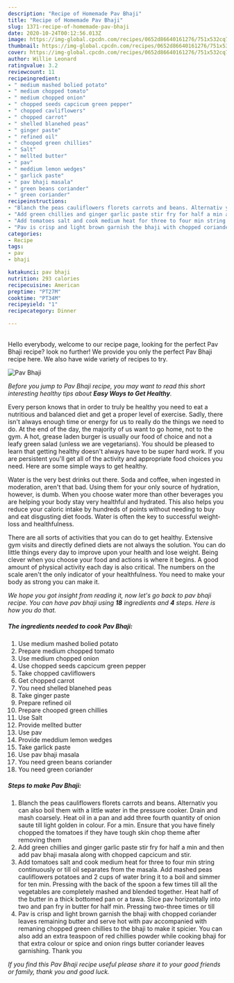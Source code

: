 ```yaml
---
description: "Recipe of Homemade Pav Bhaji"
title: "Recipe of Homemade Pav Bhaji"
slug: 1371-recipe-of-homemade-pav-bhaji
date: 2020-10-24T00:12:56.013Z
image: https://img-global.cpcdn.com/recipes/0652d86640161276/751x532cq70/pav-bhaji-recipe-main-photo.jpg
thumbnail: https://img-global.cpcdn.com/recipes/0652d86640161276/751x532cq70/pav-bhaji-recipe-main-photo.jpg
cover: https://img-global.cpcdn.com/recipes/0652d86640161276/751x532cq70/pav-bhaji-recipe-main-photo.jpg
author: Willie Leonard
ratingvalue: 3.2
reviewcount: 11
recipeingredient:
- " medium mashed bolied potato"
- " medium chopped tomato"
- " medium chopped onion"
- " chopped seeds capcicum green pepper"
- " chopped cavliflowers"
- " chopped carrot"
- " shelled blanehed peas"
- " ginger paste"
- " refined oil"
- " chooped green chillies"
- " Salt"
- " mellted butter"
- " pav"
- " meddium lemon wedges"
- " garlick paste"
- " pav bhaji masala"
- " green beans coriander"
- " green coriander"
recipeinstructions:
- "Blanch the peas cauliflowers florets carrots and beans. Alternativ you can also boil them with a little water in the pressure cooker. Drain and mash coarsely. Heat oil in a pan and add three fourth quantity of onion saute till light golden in colour. For a min. Ensure that you have finely chopped the tomatoes if they have tough skin chop theme after removing them"
- "Add green chillies and ginger garlic paste stir fry for half a min and then add pav bhaji masala along with chopped capcicum and stir."
- "Add tomatoes salt and cook medium heat for three to four min string continuously or till oil separates from the masala. Add mashed peas cauliflowers potatoes and 2 cups of water bring it to a boil and simmer for ten min. Pressing with the back of the spoon a few times till all the vegetables are completely mashed and blended together. Heat half of the butter in a thick bottomed pan or a tawa. Slice pav horizontally into two and pan fry in butter for half min. Pressing two-three times or till"
- "Pav is crisp and light brown garnish the bhaji with chopped coriander leaves remaining butter and serve hot with pav accompanied with remaning chopped green chillies to the bhaji to make it spicier. You can also add an extra teaspoon of red chillies powder while cooking bhaji for that extra colour or spice and onion rings butter coriander leaves garnishing. Thank you"
categories:
- Recipe
tags:
- pav
- bhaji

katakunci: pav bhaji 
nutrition: 293 calories
recipecuisine: American
preptime: "PT27M"
cooktime: "PT34M"
recipeyield: "1"
recipecategory: Dinner

---
```

<br>
Hello everybody, welcome to our recipe page, looking for the perfect Pav Bhaji recipe? look no further! We provide you only the perfect Pav Bhaji recipe here. We also have wide variety of recipes to try.
<br>


![Pav Bhaji](https://img-global.cpcdn.com/recipes/0652d86640161276/751x532cq70/pav-bhaji-recipe-main-photo.jpg)

<i>Before you jump to Pav Bhaji recipe, you may want to read this short interesting healthy tips about <strong>Easy Ways to Get Healthy</strong>.</i>

Every person knows that in order to truly be healthy you need to eat a nutritious and balanced diet and get a proper level of exercise. Sadly, there isn't always enough time or energy for us to really do the things we need to do. At the end of the day, the majority of us want to go home, not to the gym. A hot, grease laden burger is usually our food of choice and not a leafy green salad (unless we are vegetarians). You should be pleased to learn that getting healthy doesn't always have to be super hard work. If you are persistent you'll get all of the activity and appropriate food choices you need. Here are some simple ways to get healthy.

Water is the very best drinks out there. Soda and coffee, when ingested in moderation, aren't that bad. Using them for your only source of hydration, however, is dumb. When you choose water more than other beverages you are helping your body stay very healthful and hydrated. This also helps you reduce your caloric intake by hundreds of points without needing to buy and eat disgusting diet foods. Water is often the key to successful weight-loss and healthfulness.

There are all sorts of activities that you can do to get healthy. Extensive gym visits and directly defined diets are not always the solution. You can do little things every day to improve upon your health and lose weight. Being clever when you choose your food and actions is where it begins. A good amount of physical activity each day is also critical. The numbers on the scale aren't the only indicator of your healthfulness. You need to make your body as strong you can make it. 


<i>We hope you got insight from reading it, now let's go back to pav bhaji recipe. You can have pav bhaji using <strong>18</strong> ingredients and <strong>4</strong> steps. Here is how you do that.
</i>

##### The ingredients needed to cook Pav Bhaji:

1. Use  medium mashed bolied potato
1. Prepare  medium chopped tomato
1. Use  medium chopped onion
1. Use  chopped seeds capcicum green pepper
1. Take  chopped cavliflowers
1. Get  chopped carrot
1. You need  shelled blanehed peas
1. Take  ginger paste
1. Prepare  refined oil
1. Prepare  chooped green chillies
1. Use  Salt
1. Provide  mellted butter
1. Use  pav
1. Provide  meddium lemon wedges
1. Take  garlick paste
1. Use  pav bhaji masala
1. You need  green beans coriander
1. You need  green coriander


##### Steps to make Pav Bhaji:

1. Blanch the peas cauliflowers florets carrots and beans. Alternativ you can also boil them with a little water in the pressure cooker. Drain and mash coarsely. Heat oil in a pan and add three fourth quantity of onion saute till light golden in colour. For a min. Ensure that you have finely chopped the tomatoes if they have tough skin chop theme after removing them
1. Add green chillies and ginger garlic paste stir fry for half a min and then add pav bhaji masala along with chopped capcicum and stir.
1. Add tomatoes salt and cook medium heat for three to four min string continuously or till oil separates from the masala. Add mashed peas cauliflowers potatoes and 2 cups of water bring it to a boil and simmer for ten min. Pressing with the back of the spoon a few times till all the vegetables are completely mashed and blended together. Heat half of the butter in a thick bottomed pan or a tawa. Slice pav horizontally into two and pan fry in butter for half min. Pressing two-three times or till
1. Pav is crisp and light brown garnish the bhaji with chopped coriander leaves remaining butter and serve hot with pav accompanied with remaning chopped green chillies to the bhaji to make it spicier. You can also add an extra teaspoon of red chillies powder while cooking bhaji for that extra colour or spice and onion rings butter coriander leaves garnishing. Thank you


<i>If you find this Pav Bhaji recipe useful please share it to your good friends or family, thank you and good luck.</i>
